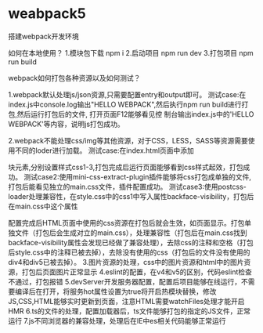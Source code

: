 # weabpack5
搭建webpack开发环境

如何在本地使用？
1.模块包下载
npm i
2.启动项目
npm run dev
3.打包项目
npm run build

webpack如何打包各种资源以及如何测试？

1.webpack默认处理js/json资源,只需要配置entry和output即可。
测试case:在index.js中console.log输出"HELLO WEBPACK",然后执行npm run build进行打包,然后运行打包后的文件, 打开页面F12能够看见控
制台输出index.js中的'HELLO WEBPACK'等内容，说明js打包成功。

2.webpack不能处理css/img等其他资源，对于CSS，LESS，SASS等资源需要使用不同的loder进行加载。
测试case:在index.html页面中添加<div>块元素,分别设置样式css1-3,打包完成后运行页面能够看到css样式起效，打包成功。
测试case2:使用mini-css-extract-plugin插件能够将css打包成单独的文件,打包后能看见独立的main.css文件，插件配置成功。
测试case3:使用postcss-loader处理兼容性，在style.css中的css1中写入属性backface-visibility，打包后在main.css中这个属性

配置完成后HTML页面中使用的css资源在打包后就会生效，如页面显示。打包单独文件（打包后会生成对立的main.css），处理兼容性（打包后在main.css找到backface-visibility属性会发现已经做了兼容处理），去除css的注释和空格（打包后style.css中的注释已被去掉），去除没有使用的css（打包后的文件没有使用的div4和div5已被去掉）。
3.图片资源的处理，css中的图片资源和html中的图片资源，打包后页面图片正常显示
4.eslint的配置，在v4和v5的区别，代码eslint检查不通过，打包报错
5.devServer开发服务器配置，配置后项目能够在线运行，不需要编译后在打开，将服务hot属性设置为true将开启热模块替换，修改JS,CSS,HTML能够实时更新到页面，注意HTML需要watchFiles处理才能开启HMR
6.ts的文件的处理，配置加载器后，ts文件能够打包的指定的JS文件，正常运行
7.js不同浏览器的兼容处理，处理后在IE中es相关代码能够正常运行
